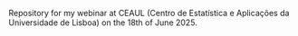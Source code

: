 Repository for my webinar at CEAUL (Centro de Estatística e Aplicações da Universidade de Lisboa) on the 18th of June 2025.
